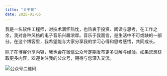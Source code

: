 ```yaml
---
title: "关于我"
date: 2025-01-05
---
```


我是一名软件工程师，对技术满怀热忱，也热衷于投资、阅读与思考，在工作之余，我对各种风格的电子音乐兴趣浓厚。音乐于我而言，是生活中不可或缺的一部分。在这个博客里，我希望能与大家分享我的学习心得和思考感悟，共同成长。

除了在博客分享内容，我也会在微信公众号定期发布更多见解与经验。如果您想获取更多内容，欢迎关注我的公众号，期待与您深入交流。

![公众号二维码](./img/扫码_搜索联合传播样式-标准色版.png)